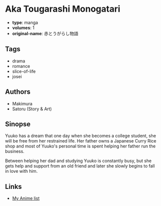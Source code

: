 # Aka Tougarashi Monogatari

-   **type**: manga
-   **volumes**: 1
-   **original-name**: 赤とうがらし物語

## Tags

-   drama
-   romance
-   slice-of-life
-   josei

## Authors

-   Makimura
-   Satoru (Story & Art)

## Sinopse

Yuuko has a dream that one day when she becomes a college student, she will be free from her restrained life. Her father owns a Japanese Curry Rice shop and most of Yuuko's personal time is spent helping her father run the business.

Between helping her dad and studying Yuuko is constantly busy, but she gets help and support from an old friend and later she slowly begins to fall in love with him.

## Links

-   [My Anime list](https://myanimelist.net/manga/20162/Aka_Tougarashi_Monogatari)
